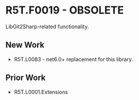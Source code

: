 # R5T.F0019 - OBSOLETE
LibGit2Sharp-related functionality.


## New Work

* R5T.L0083 - net6.0+ replacement for this library.


## Prior Work

* R5T.L0001.Extensions
